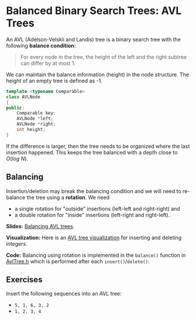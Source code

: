 # Balanced Binary Search Trees: AVL Trees

An AVL (Adelson-Velskii and Landis) tree is a binary search tree with the following **balance condition:**

> For every node in the tree, the height of the left and the right subtree can
differ by at most 1.

We can maintain the balance information (height) in the node structure. The height of an empty tree is defined as -1.

```cpp
template <typename Comparable>
class AVLNode
{
public:
    Comparable key;
    AVLNode *left;
    AVLNode *right;
    int height;
}
```

If the difference is larger, then the tree needs to be organized where the 
last insertion happened.
This keeps the tree balanced with a depth close to $O(log\ N)$.


## Balancing

Insertion/deletion may break the balancing condition and we will need to re-balance the tree using a **rotation**. 
We need 

* a single rotation for "outside" insertions (left-left and right-right) and 
* a double rotation for "inside" insertions (left-right and right-left).

**Slides:** [Balancing AVL trees](https://github.com/mhahsler/CS2341/blob/main/Chapter4_Trees/slides/AVL_trees.pdf).

**Visualization:** Here is an [AVL tree visualization](https://www.cs.usfca.edu/~galles/visualization/AVLtree.html) for inserting and deleting integers.

**Code:** Balancing using rotation is implemented in the `balance()` function in [AvlTree.h](AvlTree.h) which is performed after each `insert()`/`delete()`.


## Exercises

Insert the following sequences into an AVL tree:

* `5, 1, 6, 3, 2`
* `1, 2, 3, 4`
